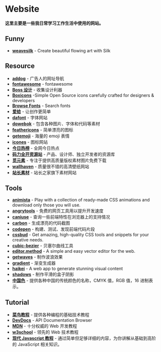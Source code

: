 # Website

**这里主要是一些我日常学习工作生活中使用的网站。**

## Funny

-  [**weavesilk**](http://weavesilk.com/) - Create beautiful flowing art with Silk

## Resource

-   [**addog**](https://www.addog.vip/) - 广告人的网址导航
-   [**fontawesome**](https://fontawesome.com.cn/v5) - fontawesome
-   [**Boss 设计**](https://www.bossdesign.cn/) - 收集设计利器
-   [**Boxicons**](https://boxicons.com/) -Simple Open Source icons carefully crafted for designers & developers
-   [**Browse Fonts**](https://fonts.google.com/) - Search fonts
-   [**爱给**](https://www.aigei.com/) - 让创作更简单
-   [**dafont**](https://www.dafont.com/) - 字体网站
-   [**dowebok**](https://www.dowebok.com/) - 包含各种图片、字体和代码等素材
-   [**feathericons**](https://feathericons.com/) - 简单漂亮的图标
-   [**getemoji**](https://getemoji.com/) - 海量的 emoji 表情
-   [**icones**](https://icones.js.org/) - 图标网站
-   [**今日热榜**](https://tophub.today/) - 全网今日热点
-   [**码力全开资源站**](https://design.maliquankai.com/) - 产品、设计师、独立开发者的资源库
-   [**觅元素**](https://www.51yuansu.com/) - 专注于提供高质量版权素材图片免费下载
-   [**wallhaven**](https://wallhaven.cc/) - 质量很不错的高清壁纸网站
-   [**站长素材**](https://sc.chinaz.com/) - 站长之家旗下素材网站

## Tools

-   [**animista**](https://animista.net/) - Play with a collection of ready-made CSS animations and download only those you will use.
-   [**angrytools**](https://angrytools.com/) - 免费的网页工具用以提升开发速度
-   [**caniuse**](https://caniuse.com/) - 查询一些前端特性在浏览器上的支持情况
-   [**carbon**](https://carbon.now.sh/) - 生成漂亮的代码截图
-   [**codepen**](https://codepen.io/) - 构建、测试、发现前端代码片段
-   [**cssbud**](https://cssbud.com/) - Get amazing, high-quality CSS tools and snippets for your creative needs.
-   [**cubic-bezier**](https://cubic-bezier.com/) - 贝塞尔曲线工具
-   [**editor.method**](https://editor.method.ac/) - A simple and easy vector editor for the web.
-   [**getwaves**](https://getwaves.io/) - 制作波浪效果
-   [**gradient**](https://gradient.shapefactory.co/) - 渐变生成器
-   [**haikei**](https://haikei.app/) - A web app to generate stunning visual content
-   [**shadows**](https://shadows.brumm.af/) - 制作平滑的盒子阴影
-   [**中国色**](http://zhongguose.com/) - 提供各种中国的传统颜色的名称，CMYK 值，RGB 值，16 进制表示。

## Tutorial

-   [**菜鸟教程**](https://www.runoob.com/) - 提供各种编程的基础技术教程
-   [**DevDocs**](https://devdocs.io/) - API Documentation Browser
-   [**MDN**](https://developer.mozilla.org/) - 十分权威的 Web 开发教程
-   [**w3school**](https://www.w3school.com.cn/) - 领先的 Web 技术教程
-   [**现代 Javascript 教程**](https://zh.javascript.info/) - 通过简单但足够详细的内容，为你讲解从基础到高阶的 JavaScript 相关知识。

